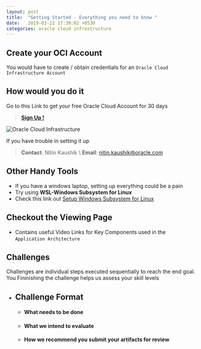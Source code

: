 ```yaml
---
layout: post
title:  "Getting Started - Everything you need to know "
date:   2019-03-22 17:30:02 +0530
categories: oracle cloud infrastructure
---
```


Create your OCI Account
-------------------------
You would have to create / obtain credentials for an `Oracle Cloud Infrastructure Account`

How would you do it 
---------------------
Go to this Link to get your free Oracle Cloud Account for 30 days 

> [**Sign Up !**](https://cloud.oracle.com/tryit)

<!--more-->

![Oracle Cloud Infrastructure](https://cloud.oracle.com/opc/images/promo-why-cloud-1.jpg)

If you have trouble in setting it up 

> **Contact**: Nitin Kaushik  \\
> **Email**: nitin.kaushik@oracle.com

Other Handy Tools 
---------
* If you have a windows laptop, setting up everything could be a pain
* Try using **WSL-Windows Subsystem for Linux**
* Check this link out [Setup Windows Subsystem for Linux](https://medium.com/jsonlovesyaml/why-you-dont-need-a-vm-to-run-linux-on-windows-anymore-d67e8dc2bed0) 

Checkout the Viewing Page 
---------
* Contains useful Video Links for Key Components used in the `Application Architecture`

Challenges
---
Challenges are individual steps executed sequentially to reach the end goal.
You Fininishing the challenge helps us assess your skill levels 
* ## Challenge Format
    * #### What needs to be done
    * #### What we intend to evaluate 
    * #### How we recommend you submit your artifacts for review






